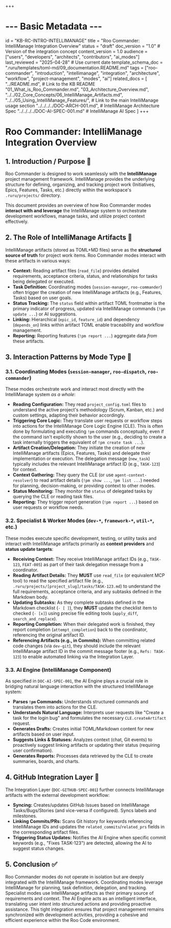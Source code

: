 +++
# --- Basic Metadata ---
id = "KB-RC-INTRO-INTELLIMANAGE"
title = "Roo Commander: IntelliManage Integration Overview"
status = "draft"
doc_version = "1.0" # Version of the integration concept
content_version = 1.0
audience = ["users", "developers", "architects", "contributors", "ai_modes"]
last_reviewed = "2025-04-28" # Use current date
template_schema_doc = ".ruru/templates/toml-md/09_documentation.README.md"
tags = ["roo-commander", "introduction", "intellimanage", "integration", "architecture", "workflow", "project-management", "modes", "ai"]
related_docs = [
    "../README.md", # Link to the KB README
    "01_What_is_Roo_Commander.md",
    "03_Architecture_Overview.md",
    "../../02_Core_Concepts/06_IntelliManage_Artifacts.md",
    "../../05_Using_IntelliManage_Features/", # Link to the main IntelliManage usage section
    "../../../../DOC-ARCH-001.md", # IntelliManage Architecture Spec
    "../../../../DOC-AI-SPEC-001.md" # IntelliManage AI Spec
    ]
+++

# Roo Commander: IntelliManage Integration Overview

## 1. Introduction / Purpose 🎯

Roo Commander is designed to work seamlessly with the **IntelliManage** project management framework. IntelliManage provides the underlying structure for defining, organizing, and tracking project work (Initiatives, Epics, Features, Tasks, etc.) directly within the workspace's `.ruru/projects/` directory.

This document provides an overview of how Roo Commander modes **interact with and leverage** the IntelliManage system to orchestrate development workflows, manage tasks, and utilize project context effectively.

## 2. The Role of IntelliManage Artifacts 📄

IntelliManage artifacts (stored as TOML+MD files) serve as the **structured source of truth** for project work items. Roo Commander modes interact with these artifacts in various ways:

*   **Context:** Reading artifact files (`read_file`) provides detailed requirements, acceptance criteria, status, and relationships for tasks being delegated or executed.
*   **Task Definition:** Coordinating modes (`session-manager`, `roo-commander`) often trigger the creation of new IntelliManage artifacts (e.g., Features, Tasks) based on user goals.
*   **Status Tracking:** The `status` field within artifact TOML frontmatter is the primary indicator of progress, updated via IntelliManage commands (`!pm update ...`) or AI suggestions.
*   **Linking:** Hierarchical (`epic_id`, `feature_id`) and dependency (`depends_on`) links within artifact TOML enable traceability and workflow management.
*   **Reporting:** Reporting features (`!pm report ...`) aggregate data *from* these artifacts.

## 3. Interaction Patterns by Mode Type 🔄

### 3.1. Coordinating Modes (`session-manager`, `roo-dispatch`, `roo-commander`)

These modes orchestrate work and interact most directly with the IntelliManage system *as a whole*:

*   **Reading Configuration:** They read `project_config.toml` files to understand the active project's methodology (Scrum, Kanban, etc.) and custom settings, adapting their behavior accordingly.
*   **Triggering Core Logic:** They translate user requests or workflow steps into actions for the IntelliManage Core Logic Engine (CLE). This is often done by formulating and executing `!pm` commands conceptually, even if the command isn't explicitly shown to the user (e.g., deciding to create a task internally triggers the equivalent of `!pm create task ...`).
*   **Artifact Creation/Delegation:** They initiate the creation of new IntelliManage artifacts (Epics, Features, Tasks) and delegate their implementation or execution. The delegation message (`new_task`) typically includes the relevant IntelliManage artifact ID (e.g., `TASK-123`) for context.
*   **Context Gathering:** They query the CLE (or use `agent-context-resolver`) to read artifact details (`!pm show ...`, `!pm list ...`) needed for planning, decision-making, or providing context to other modes.
*   **Status Monitoring:** They monitor the `status` of delegated tasks by querying the CLE or reading task files.
*   **Reporting:** They trigger report generation (`!pm report ...`) based on user requests or workflow needs.

### 3.2. Specialist & Worker Modes (`dev-*`, `framework-*`, `util-*`, etc.)

These modes execute specific development, testing, or utility tasks and interact with IntelliManage artifacts primarily as **context providers** and **status update targets**:

*   **Receiving Context:** They receive IntelliManage artifact IDs (e.g., `TASK-123`, `FEAT-005`) as part of their task delegation message from a coordinator.
*   **Reading Artifact Details:** They **MUST** use `read_file` (or equivalent MCP tool) to read the specified artifact file (e.g., `.ruru/projects/[project_slug]/tasks/TASK-123.md`) to understand the full requirements, acceptance criteria, and any subtasks defined in the Markdown body.
*   **Updating Subtasks:** As they complete subtasks defined in the Markdown checklist (`- [ ]`), they **MUST** update the checklist item to checked (`- [x]`) using precise file editing tools (`apply_diff`, `search_and_replace`).
*   **Reporting Completion:** When their delegated work is finished, they report completion (`attempt_completion`) back to the coordinator, referencing the original artifact ID.
*   **Referencing Artifacts (e.g., in Commits):** When committing related code changes (via `dev-git`), they should include the relevant IntelliManage artifact ID in the commit message footer (e.g., `Refs: TASK-123`) to enable automated linking via the Integration Layer.

### 3.3. AI Engine (IntelliManage Component)

As specified in `DOC-AI-SPEC-001`, the AI Engine plays a crucial role in bridging natural language interaction with the structured IntelliManage system:

*   **Parses `!pm` Commands:** Understands structured commands and translates them into actions for the CLE.
*   **Understands Natural Language:** Interprets user requests like "Create a task for the login bug" and formulates the necessary `CLE.createArtifact` request.
*   **Generates Drafts:** Creates initial TOML/Markdown content for new artifacts based on user input.
*   **Suggests Links & Statuses:** Analyzes context (chat, Git events) to proactively suggest linking artifacts or updating their status (requiring user confirmation).
*   **Generates Reports:** Processes data retrieved by the CLE to create summaries, boards, and charts.

## 4. GitHub Integration Layer 🔗

The Integration Layer (`DOC-GITHUB-SPEC-001`) further connects IntelliManage artifacts with the external development workflow:

*   **Syncing:** Creates/updates GitHub Issues based on IntelliManage Tasks/Bugs/Stories (and vice-versa if configured). Syncs labels and milestones.
*   **Linking Commits/PRs:** Scans Git history for keywords referencing IntelliManage IDs and updates the `related_commits`/`related_prs` fields in the corresponding artifact files.
*   **Triggering Status Updates:** Notifies the AI Engine when specific commit keywords (e.g., "Fixes TASK-123") are detected, allowing the AI to suggest status changes.

## 5. Conclusion ✅

Roo Commander modes do not operate in isolation but are deeply integrated with the IntelliManage framework. Coordinating modes leverage IntelliManage for planning, task definition, delegation, and tracking. Specialist modes use IntelliManage artifacts as their primary source of requirements and context. The AI Engine acts as an intelligent interface, translating user intent into structured actions and providing proactive assistance. This tight integration ensures that project management remains synchronized with development activities, providing a cohesive and efficient experience within the Roo Code environment.
